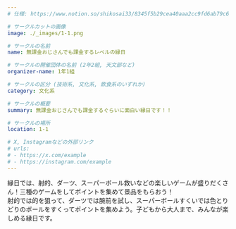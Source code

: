 ```yaml
---
# 仕様: https://www.notion.so/shikosai33/8345f5b29cea40aaa2cc9fd6ab79c6a6?pvs=4#5438a1577b604f39a67658a72f2283b8

# サークルカットの画像
image: ./_images/1-1.png

# サークルの名前
name: 無課金おじさんでも課金するレベルの縁日

# サークルの開催団体の名前 (2年2組, 天文部など)
organizer-name: 1年1組

# サークルの区分 (技術系, 文化系, 飲食系のいずれか)
category: 文化系

# サークルの概要
summary: 無課金おじさんでも課金するぐらいに面白い縁日です！！

# サークルの場所
location: 1-1

# X, Instagramなどの外部リンク
# urls:
# - https://x.com/example
# - https://instagram.com/example
---
```

縁日では、射的、ダーツ、スーパーボール救いなどの楽しいゲームが盛りだくさん！三種のゲームをしてポイントを集めて景品をもらおう！<br>
射的では的を狙って、ダーツでは腕前を試し、スーパーボールすくいでは色とりどりのボールをすくってポイントを集めよう。子どもから大人まで、みんなが楽しめる縁日です。
